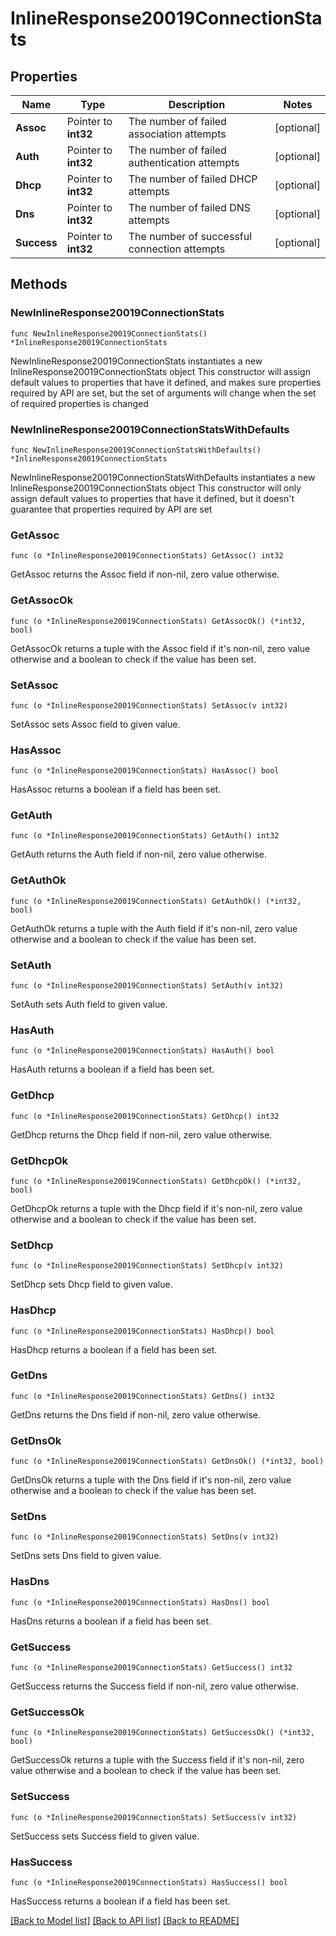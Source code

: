 # InlineResponse20019ConnectionStats

## Properties

Name | Type | Description | Notes
------------ | ------------- | ------------- | -------------
**Assoc** | Pointer to **int32** | The number of failed association attempts | [optional] 
**Auth** | Pointer to **int32** | The number of failed authentication attempts | [optional] 
**Dhcp** | Pointer to **int32** | The number of failed DHCP attempts | [optional] 
**Dns** | Pointer to **int32** | The number of failed DNS attempts | [optional] 
**Success** | Pointer to **int32** | The number of successful connection attempts | [optional] 

## Methods

### NewInlineResponse20019ConnectionStats

`func NewInlineResponse20019ConnectionStats() *InlineResponse20019ConnectionStats`

NewInlineResponse20019ConnectionStats instantiates a new InlineResponse20019ConnectionStats object
This constructor will assign default values to properties that have it defined,
and makes sure properties required by API are set, but the set of arguments
will change when the set of required properties is changed

### NewInlineResponse20019ConnectionStatsWithDefaults

`func NewInlineResponse20019ConnectionStatsWithDefaults() *InlineResponse20019ConnectionStats`

NewInlineResponse20019ConnectionStatsWithDefaults instantiates a new InlineResponse20019ConnectionStats object
This constructor will only assign default values to properties that have it defined,
but it doesn't guarantee that properties required by API are set

### GetAssoc

`func (o *InlineResponse20019ConnectionStats) GetAssoc() int32`

GetAssoc returns the Assoc field if non-nil, zero value otherwise.

### GetAssocOk

`func (o *InlineResponse20019ConnectionStats) GetAssocOk() (*int32, bool)`

GetAssocOk returns a tuple with the Assoc field if it's non-nil, zero value otherwise
and a boolean to check if the value has been set.

### SetAssoc

`func (o *InlineResponse20019ConnectionStats) SetAssoc(v int32)`

SetAssoc sets Assoc field to given value.

### HasAssoc

`func (o *InlineResponse20019ConnectionStats) HasAssoc() bool`

HasAssoc returns a boolean if a field has been set.

### GetAuth

`func (o *InlineResponse20019ConnectionStats) GetAuth() int32`

GetAuth returns the Auth field if non-nil, zero value otherwise.

### GetAuthOk

`func (o *InlineResponse20019ConnectionStats) GetAuthOk() (*int32, bool)`

GetAuthOk returns a tuple with the Auth field if it's non-nil, zero value otherwise
and a boolean to check if the value has been set.

### SetAuth

`func (o *InlineResponse20019ConnectionStats) SetAuth(v int32)`

SetAuth sets Auth field to given value.

### HasAuth

`func (o *InlineResponse20019ConnectionStats) HasAuth() bool`

HasAuth returns a boolean if a field has been set.

### GetDhcp

`func (o *InlineResponse20019ConnectionStats) GetDhcp() int32`

GetDhcp returns the Dhcp field if non-nil, zero value otherwise.

### GetDhcpOk

`func (o *InlineResponse20019ConnectionStats) GetDhcpOk() (*int32, bool)`

GetDhcpOk returns a tuple with the Dhcp field if it's non-nil, zero value otherwise
and a boolean to check if the value has been set.

### SetDhcp

`func (o *InlineResponse20019ConnectionStats) SetDhcp(v int32)`

SetDhcp sets Dhcp field to given value.

### HasDhcp

`func (o *InlineResponse20019ConnectionStats) HasDhcp() bool`

HasDhcp returns a boolean if a field has been set.

### GetDns

`func (o *InlineResponse20019ConnectionStats) GetDns() int32`

GetDns returns the Dns field if non-nil, zero value otherwise.

### GetDnsOk

`func (o *InlineResponse20019ConnectionStats) GetDnsOk() (*int32, bool)`

GetDnsOk returns a tuple with the Dns field if it's non-nil, zero value otherwise
and a boolean to check if the value has been set.

### SetDns

`func (o *InlineResponse20019ConnectionStats) SetDns(v int32)`

SetDns sets Dns field to given value.

### HasDns

`func (o *InlineResponse20019ConnectionStats) HasDns() bool`

HasDns returns a boolean if a field has been set.

### GetSuccess

`func (o *InlineResponse20019ConnectionStats) GetSuccess() int32`

GetSuccess returns the Success field if non-nil, zero value otherwise.

### GetSuccessOk

`func (o *InlineResponse20019ConnectionStats) GetSuccessOk() (*int32, bool)`

GetSuccessOk returns a tuple with the Success field if it's non-nil, zero value otherwise
and a boolean to check if the value has been set.

### SetSuccess

`func (o *InlineResponse20019ConnectionStats) SetSuccess(v int32)`

SetSuccess sets Success field to given value.

### HasSuccess

`func (o *InlineResponse20019ConnectionStats) HasSuccess() bool`

HasSuccess returns a boolean if a field has been set.


[[Back to Model list]](../README.md#documentation-for-models) [[Back to API list]](../README.md#documentation-for-api-endpoints) [[Back to README]](../README.md)


